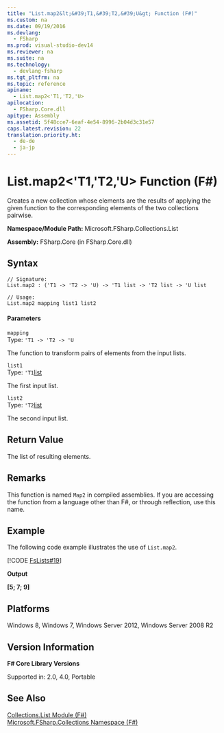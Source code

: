```yaml
---
title: "List.map2&lt;&#39;T1,&#39;T2,&#39;U&gt; Function (F#)"
ms.custom: na
ms.date: 09/19/2016
ms.devlang: 
  - FSharp
ms.prod: visual-studio-dev14
ms.reviewer: na
ms.suite: na
ms.technology: 
  - devlang-fsharp
ms.tgt_pltfrm: na
ms.topic: reference
apiname: 
  - List.map2<'T1,'T2,'U>
apilocation: 
  - FSharp.Core.dll
apitype: Assembly
ms.assetid: 5f48cce7-6eaf-4e54-8996-2b04d3c31e57
caps.latest.revision: 22
translation.priority.ht: 
  - de-de
  - ja-jp
---
```

# List.map2&lt;&#39;T1,&#39;T2,&#39;U&gt; Function (F#)
Creates a new collection whose elements are the results of applying the given function to the corresponding elements of the two collections pairwise.  
  
 **Namespace/Module Path:** Microsoft.FSharp.Collections.List  
  
 **Assembly:** FSharp.Core (in FSharp.Core.dll)  
  
## Syntax  
  
```  
// Signature:  
List.map2 : ('T1 -> 'T2 -> 'U) -> 'T1 list -> 'T2 list -> 'U list  
  
// Usage:  
List.map2 mapping list1 list2  
```  
  
#### Parameters  
 `mapping`  
 Type: `'T1 -> 'T2 -> 'U`  
  
 The function to transform pairs of elements from the input lists.  
  
 `list1`  
 Type: `'T1`[list](../vs140/Collections.List--T--Union--F#-.md)  
  
 The first input list.  
  
 `list2`  
 Type: `'T2`[list](../vs140/Collections.List--T--Union--F#-.md)  
  
 The second input list.  
  
## Return Value  
 The list of resulting elements.  
  
## Remarks  
 This function is named `Map2` in compiled assemblies. If you are accessing the function from a language other than F#, or through reflection, use this name.  
  
## Example  
 The following code example illustrates the use of `List.map2`.  
  
 [!CODE [FsLists#19](../CodeSnippet/VS_Snippets_Fsharp/fslists#19)]  
  
 **Output**  
  
 **[5; 7; 9]**   
## Platforms  
 Windows 8, Windows 7, Windows Server 2012, Windows Server 2008 R2  
  
## Version Information  
 **F# Core Library Versions**  
  
 Supported in: 2.0, 4.0, Portable  
  
## See Also  
 [Collections.List Module (F#)](../vs140/Collections.List-Module--F#-.md)   
 [Microsoft.FSharp.Collections Namespace (F#)](../Topic/Microsoft.FSharp.Collections%20Namespace%20\(F%23\).md)